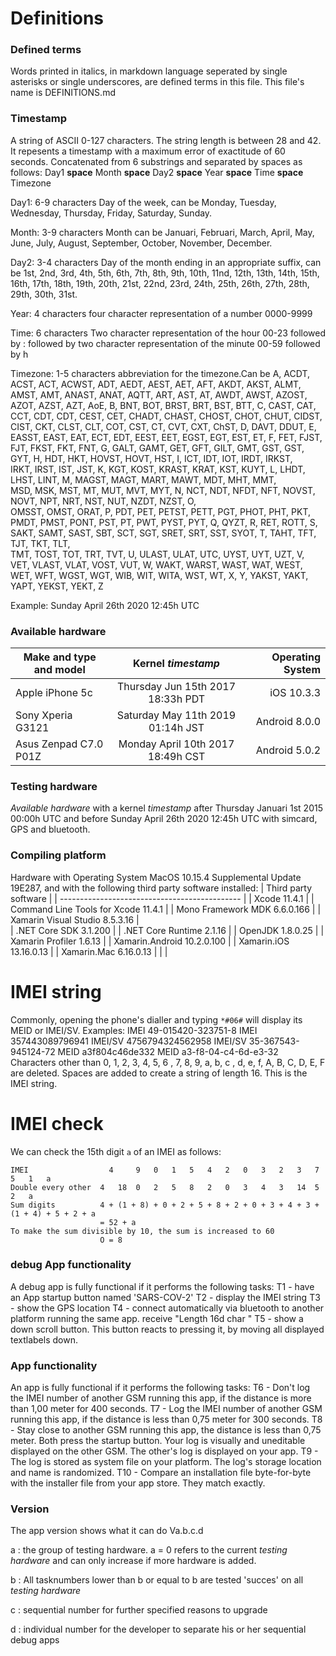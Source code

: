 # Definitions

### Defined terms

Words printed in italics, in markdown language seperated by single asterisks or single underscores, 
are defined terms in this file. This file's name is DEFINITIONS.md

### Timestamp
A string of ASCII 0-127 characters. The string length is between 28 and 42. 
It repesents a timestamp with a maximum error of exactitude of 60 seconds.
Concatenated from 6 substrings and separated by spaces as follows:
Day1 **space** Month **space** Day2 **space** Year **space** Time **space** Timezone

Day1: 6-9 characters Day of the week, can be Monday, Tuesday, Wednesday, Thursday, Friday, Saturday, Sunday.

Month: 3-9 characters Month can be Januari, Februari, March, April, May, June, July, August, September, October, November, December.

Day2: 3-4 characters Day of the month ending in an appropriate suffix, can be 1st, 2nd, 3rd, 4th, 5th, 6th, 7th, 8th, 
9th, 10th, 11nd, 12th, 13th, 14th, 15th, 16th, 17th, 18th, 19th, 20th, 21st, 22nd, 23rd, 24th, 25th, 26th, 
27th,  28th, 29th, 30th, 31st. 

Year: 4 characters four character representation of a number 0000-9999

Time: 6 characters Two character representation of the hour 00-23 followed by : 
followed by two character representation of the minute 00-59 followed by h

Timezone: 1-5 characters abbreviation for the timezone.Can be A, ACDT, ACST,	ACT, ACWST, ADT, AEDT, AEST, AET,	AFT, AKDT, 
AKST, ALMT, AMST, AMT, ANAST, ANAT, AQTT, ART, AST, AT, AWDT, AWST, AZOST, AZOT, AZST, AZT, AoE, B, BNT, BOT, BRST, BRT, 
BST, BTT, C,	CAST, CAT, CCT,	CDT, CDT, CEST,	CET, CHADT, CHAST, CHOST, CHOT, CHUT, CIDST, CIST, CKT, CLST, CLT, COT, CST,
CT, CVT, CXT, ChST, D, DAVT, DDUT, E, EASST, EAST, EAT,	ECT, EDT, EEST,	EET, EGST, EGT, EST, ET, F, FET, FJST, FJT, FKST,
FKT, FNT, G, GALT, GAMT, GET, GFT, GILT, GMT, GST, GST, GYT, H, HDT, HKT, HOVST, HOVT, HST, I, ICT, IDT, IOT, IRDT, IRKST,	
IRKT, IRST, IST, JST,	K, KGT,	KOST,	KRAST, KRAT, KST,	KUYT, L, LHDT, LHST, LINT, M, MAGST, MAGT, MART, MAWT, MDT, MHT, MMT,	
MSD,	MSK,		MST,	MT,	MUT,	MVT,	MYT,		N,	NCT,	NDT,		NFDT,		NFT,		NOVST,		NOVT,		NPT,	NRT,	NST,		NUT,	NZDT,		NZST,		O,	
OMSST,	OMST,	ORAT,	P,	PDT,	PET,	PETST,	PETT,	PGT,	PHOT,	PHT,		PKT,		PMDT,	PMST,	PONT,	PST,	PT,	PWT,	PYST,
PYT, Q,	QYZT,	R,	RET,	ROTT,	S,	SAKT,	SAMT,	SAST,		SBT,		SCT,	SGT,		SRET,	SRT,	SST,	SYOT,	T,	TAHT,	TFT,		TJT,	TKT,	TLT,	
TMT,	TOST,	TOT,	TRT,		TVT,	U,	ULAST,		ULAT,	UTC,	UYST,	UYT,	UZT,	V,	VET,		VLAST,	VLAT,	VOST,	VUT,		W,	WAKT,	WARST,	WAST,
WAT,	WEST,			WET,	WFT,	WGST,		WGT,	WIB,	WIT,		WITA,		WST,	WT,		X,	Y,	YAKST,	YAKT,	YAPT,	YEKST,	YEKT,	Z
 
Example: Sunday April 26th 2020 12:45h UTC

### Available hardware

| Make and type and model     | Kernel *timestamp*                        | Operating System  |
| --------------------------- |:-----------------------------------------:| -----------------:|
| Apple iPhone 5c             | Thursday Jun 15th 2017 18:33h PDT         |        iOS 10.3.3 |
| Sony Xperia G3121           | Saturday May 11th 2019 01:14h JST         |     Android 8.0.0 |
| Asus Zenpad C7.0 P01Z       | Monday April 10th 2017 18:49h CST         |     Android 5.0.2 |

### Testing hardware

*Available hardware* with a kernel *timestamp* after Thursday Januari 1st 2015 00:00h UTC and before Sunday April 26th 2020 12:45h UTC with simcard, GPS and bluetooth.

### Compiling platform

Hardware with Operating System MacOS 10.15.4 Supplemental Update 19E287, and with the following third party software installed:
| Third party software                          | 
| --------------------------------------------- |
| Xcode 11.4.1                                  | 
| Command Line Tools for Xcode 11.4.1           | 
| Mono Framework MDK 6.6.0.166                  | 
| Xamarin Visual Studio 8.5.3.16                |                          
| .NET Core SDK 3.1.200                         | 
| .NET Core Runtime 2.1.16                      | 
| OpenJDK 1.8.0.25                              | 
| Xamarin Profiler 1.6.13                       | 
| Xamarin.Android 10.2.0.100                    | 
| Xamarin.iOS 13.16.0.13                        | 
| Xamarin.Mac 6.16.0.13                         | 
|                                               | 

# IMEI string

Commonly, opening the phone's dialler and typing `*#06#` will display its MEID or IMEI/SV.
Examples: IMEI 49-015420-323751-8 IMEI 357443089796941 IMEI/SV 4756794324562958 IMEI/SV 35-367543-945124-72 MEID a3f804c46de332 MEID a3-f8-04-c4-6d-e3-32
Characters other than 0, 1, 2, 3, 4, 5, 6 , 7, 8, 9, a, b, c , d, e, f, A, B, C, D, E, F are deleted. Spaces are added to create a string of length 16. This is the IMEI string.

# IMEI check

We can check the 15th digit `a` of an IMEI as follows:
    
    IMEI 	              4 	9 	0 	1 	5 	4 	2 	0 	3 	2 	3 	7 	5 	1 	a
    Double every other 	4 	18 	0 	2 	5 	8 	2 	0 	3 	4 	3 	14 	5 	2 	a
    Sum digits 	        4 + (1 + 8) + 0 + 2 + 5 + 8 + 2 + 0 + 3 + 4 + 3 + (1 + 4) + 5 + 2 + a 
                        = 52 + a
    To make the sum divisible by 10, the sum is increased to 60
                        O = 8

### debug App functionality

A debug app is fully functional if it performs the following tasks:
T1 - have an App startup button named 'SARS-COV-2'
T2 - display the IMEI string
T3 - show the GPS location
T4 - connect automatically via bluetooth to another platform running the same app. receive "Length 16d char "
T5 - show a down scroll button. This button reacts to pressing it, by moving all displayed textlabels down.

### App functionality

An app is fully functional if it performs the following tasks:
T6 - Don't log the IMEI number of another GSM running this app, if the distance is more than 1,00 meter for 400 seconds.
T7 - Log the IMEI number of another GSM running this app, if the distance is less than 0,75 meter for 300 seconds. 
T8 - Stay close to another GSM running this app, the distance is less than 0,75 meter.  Both press the startup button. Your log is visually and uneditable displayed on the other GSM. The other's log is displayed on your app.
T9 - The log is stored as system file on your platform. The log's storage location and name is randomized. 
T10 - Compare an installation file byte-for-byte with the installer file from your app store. They match exactly.

### Version

The app version shows what it can do 
Va.b.c.d  

a : the group of testing hardware. a = 0 refers to the current *testing hardware* and can only increase if more hardware is added. 

b : All tasknumbers lower than b or equal to b are tested 'succes' on all *testing hardware* 

c : sequential number for further specified reasons to upgrade 

d : individual number for the developer to separate his or her sequential debug apps
